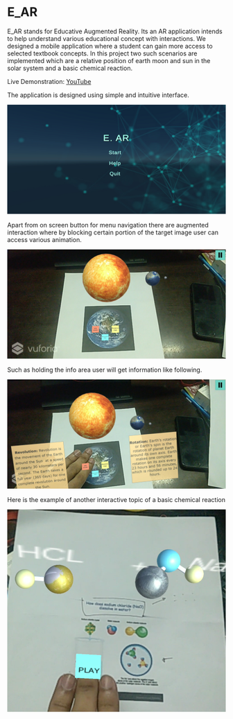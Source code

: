 # E_AR
E_AR stands for Educative Augmented Reality. Its an AR application intends to help understand various educational concept with interactions. We designed a mobile application where a student can gain more access to selected textbook concepts. In this project two such scenarios are implemented which are a relative position of 
earth moon and sun in the solar system and a basic chemical reaction. 

Live Demonstration: [YouTube](https://www.youtube.com/watch?v=PWAAMDzFvZg) 

The application is designed using simple and intuitive interface. 

![alt text](https://github.com/Shahir47/E_AR/blob/0e6504f11ec207efc4dad69d2d95f339d4dead71/Screenshot_20220102-095715.jpg)

Apart from on screen button for menu navigation there are augmented interaction where by blocking certain portion of the target image user can access various 
animation. 

![alt text](https://github.com/Shahir47/E_AR/blob/37f7b3a1512d74cadffbf7304acc5804ab2c1828/Screenshot_20220102-095806.jpg)

Such as holding the info area user will get information like following. 

![alt text](https://github.com/Shahir47/E_AR/blob/37f7b3a1512d74cadffbf7304acc5804ab2c1828/Screenshot_20220102-095819.jpg)

Here is the example of another interactive topic of a basic chemical reaction

![alt text](https://github.com/Shahir47/E_AR/blob/909e0f0ae3b30ed2e948e90bb89777b0b9615826/Screenshot_177.png)


